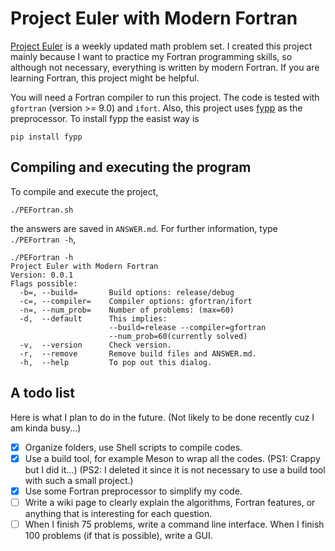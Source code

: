 # Project Euler with Modern Fortran

[Project Euler](https://projecteuler.net/about) is a weekly updated math problem set. I created this project mainly because I want to practice my Fortran programming skills, so although not necessary, everything is written by modern Fortran. If you are learning Fortran, this project might be helpful.

You will need a Fortran compiler to run this project. The code is tested with `gfortran` (version >= 9.0) and `ifort`. Also, this project uses [fypp](https://github.com/aradi/fypp) as the preprocessor. To install fypp the easist way is 

```shell
pip install fypp
```

## Compiling and executing the program

To compile and execute the project,

```shell
./PEFortran.sh
```

the answers are saved in `ANSWER.md`. For further information, type `./PEFortran -h`, 

```shell
./PEFortran -h
Project Euler with Modern Fortran
Version: 0.0.1
Flags possible:
  -b=, --build=       Build options: release/debug
  -c=, --compiler=    Compiler options: gfortran/ifort
  -n=, --num_prob=    Number of problems: (max=60)
  -d,  --default      This implies:
                      --build=release --compiler=gfortran
                      --num_prob=60(currently solved)
  -v,  --version      Check version.
  -r,  --remove       Remove build files and ANSWER.md.
  -h,  --help         To pop out this dialog.
```


## A todo list

Here is what I plan to do in the future. (Not likely to be done recently cuz I am kinda busy...)

- [x] Organize folders, use Shell scripts to compile codes.
- [x] Use a build tool, for example Meson to wrap all the codes. (PS1: Crappy but I did it...) (PS2: I deleted it since it is not necessary to use a build tool with such a small project.)
- [x] Use some Fortran preprocessor to simplify my code.
- [ ] Write a wiki page to clearly explain the algorithms, Fortran features, or anything that is interesting for each question.
- [ ] When I finish 75 problems, write a command line interface. When I finish 100 problems (if that is possible), write a GUI.
